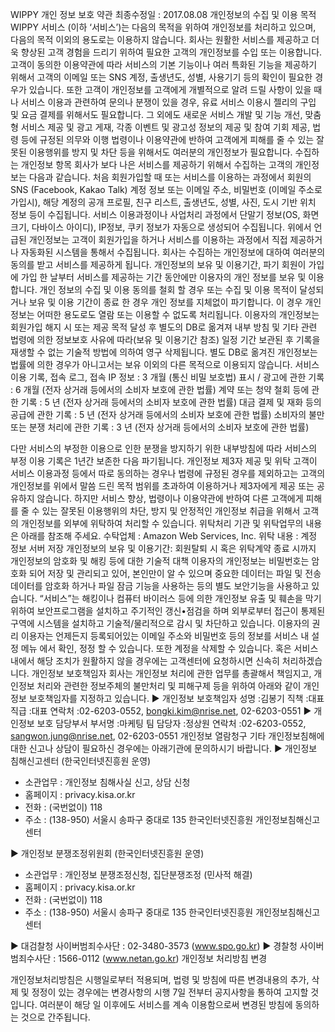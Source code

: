 WIPPY 개인 정보 보호 약관
최종수정일 : 2017.08.08
개인정보의 수집 및 이용 목적
WIPPY 서비스 (이하 ‘서비스’)는 다음의 목적을 위하여 개인정보를 처리하고 있으며, 다음의 목적 이외의 용도로는 이용하지 않습니다.
회사는 원활한 서비스를 제공하고 더욱 향상된 고객 경험을 드리기 위하여 필요한 고객의 개인정보를 수입 또는 이용합니다. 고객이 동의한 이용약관에 따라 서비스의 기본 기능이나 여러 특화된 기능을 제공하기 위해서 고객의 이메일 또는 SNS 계정, 출생년도, 성별, 사용기기 등의 확인이 필요한 경우가 있습니다. 또한 고객이 개인정보를 고객에게 개별적으로 알려 드릴 사항이 있을 때나 서비스 이용과 관련하여 문의나 분쟁이 있을 경우, 유료 서비스 이용시 젤리의 구입 및 요금 결제를 위해서도 필요합니다.
그 외에도 새로운 서비스 개발 및 기능 개선, 맞춤형 서비스 제공 및 광고 게재, 각종 이벤트 및 광고성 정보의 제공 및 참여 기회 제공, 법령 등에 규정된 의무와 이행 법령이나 이용약관에 반하여 고객에게 피해를 줄 수 있는 잘못된 이용행위를 방지 및 차단 등을 위해서도 여러분의 개인정보가 필요합니다.
수집하는 개인정보 항목
회사가 보다 나은 서비스를 제공하기 위해서 수집하는 고객의 개인정보는 다음과 같습니다.
처음 회원가입할 때 또는 서비스를 이용하는 과정에서 회원의 SNS (Facebook, Kakao Talk) 계정 정보 또는 이메일 주소, 비밀번호 (이메일 주소로 가입시), 해당 계정의 공개 프로필, 친구 리스트, 출생년도, 성별, 사진, 도시 기반 위치 정보 등이 수집됩니다. 서비스 이용과정이나 사업처리 과정에서 단말기 정보(OS, 화면 크기, 다바이스 아이디), IP정보, 쿠키 정보가 자동으로 생성되어 수집됩니다.
위에서 언급된 개인정보는 고객이 회원가입을 하거나 서비스를 이용하는 과정에서 직접 제공하거나 자동화된 시스템을 통해서 수집됩니다. 회사는 수집하는 개인정보에 대하여 여러분의 동의를 받고 서비스를 제공하게 됩니다.
개인정보의 보유 및 이용기간, 파기
회원이 가입에 가입 한 날부터 서비스를 제공하는 기간 동안에만 이용자의 개인 정보를 보유 및 이용합니다. 개인 정보의 수집 및 이용 동의를 철회 할 경우 또는 수집 및 이용 목적이 달성되거나 보유 및 이용 기간이 종료 한 경우 개인 정보를 지체없이 파기합니다. 이 경우 개인 정보는 어떠한 용도로도 열람 또는 이용할 수 없도록 처리됩니다.
이용자의 개인정보는 회원가입 해지 시 또는 제공 목적 달성 후 별도의 DB로 옮겨져 내부 방침 및 기타 관련 법령에 의한 정보보호 사유에 따라(보유 및 이용기간 참조) 일정 기간 보관된 후 기록을 재생할 수 없는 기술적 방법에 의하여 영구 삭제됩니다. 별도 DB로 옮겨진 개인정보는 법률에 의한 경우가 아니고서는 보유 이외의 다른 목적으로 이용되지 않습니다.
서비스 이용 기록, 접속 로그, 접속 IP 정보 : 3 개월 (통신 비밀 보호법)
표시 / 광고에 관한 기록 : 6 개월 (전자 상거래 등에서의 소비자 보호에 관한 법률)
계약 또는 청약 철회 등에 관한 기록 : 5 년 (전자 상거래 등에서의 소비자 보호에 관한 법률)
대금 결제 및 재화 등의 공급에 관한 기록 : 5 년 (전자 상거래 등에서의 소비자 보호에 관한 법률)
소비자의 불만 또는 분쟁 처리에 관한 기록 : 3 년 (전자 상거래 등에서의 소비자 보호에 관한 법률)

다만 서비스의 부정한 이용으로 인한 분쟁을 방지하기 위한 내부방침에 따라 서비스의 부정 이용 기록은 1년간 보존한 다음 파기됩니다.
개인정보 제3자 제공 및 위탁
고객이 서비스 이용과정 등에서 따로 동의하는 경우나 법령에 규정된 경우를 제외하고는 고객의 개인정보를 위에서 말씀 드린 목적 범위를 초과하여 이용하거나 제3자에게 제공 또는 공유하지 않습니다. 하지만 서비스 향상, 법령이나 이용약관에 반하여 다른 고객에게 피해를 줄 수 있는 잘못된 이용행위의 차단, 방지 및 안정적인 개인정보 취급을 위해서 고객의 개인정보를 외부에 위탁하여 처리할 수 있습니다. 위탁처리 기관 및 위탁업무의 내용은 아래를 참조해 주세요.
수탁업체 : Amazon Web Services, Inc.
위탁 내용 : 계정 정보 서버 저장
개인정보의 보유 및 이용기간: 회원탈퇴 시 혹은 위탁계약 종료 시까지
개인정보의 암호화 및 해킹 등에 대한 기술적 대책
이용자의 개인정보는 비밀번호는 암호화 되어 저장 및 관리되고 있어, 본인만이 알 수 있으며 중요한 데이터는 파일 및 전송 데이터를 암호화 하거나 파일 잠금 기능을 사용하는 등의 별도 보안기능을 사용하고 있습니다.
“서비스”는 해킹이나 컴퓨터 바이러스 등에 의한 개인정보 유출 및 훼손을 막기 위하여 보안프로그램을 설치하고 주기적인 갱신•점검을 하며 외부로부터 접근이 통제된 구역에 시스템을 설치하고 기술적/물리적으로 감시 및 차단하고 있습니다.
이용자의 권리
이용자는 언제든지 등록되어있는 이메일 주소와 비밀번호 등의 정보를 서비스 내 설정 메뉴 에서 확인, 정정 할 수 있습니다. 또한 계정을 삭제할 수 있습니다. 혹은 서비스 내에서 해당 조치가 원활하지 않을 경우에는 고객센터에 요청하시면 신속히 처리하겠습니다.
개인정보 보호책임자
회사는 개인정보 처리에 관한 업무를 총괄해서 책임지고, 개인정보 처리와 관련한 정보주체의 불만처리 및 피해구제 등을 위하여 아래와 같이 개인정보 보호책임자를 지정하고 있습니다.
▶ 개인정보 보호책임자
성명 :김봉기
직책 :대표
직급 :대표
연락처 :02-6203-0552, bongki.kim@nrise.net, 02-6203-0551
▶ 개인정보 보호 담당부서
부서명 :마케팅 팀
담당자 :정상원
연락처 :02-6203-0552, sangwon.jung@nrise.net, 02-6203-0551
개인정보 열람청구
기타 개인정보침해에 대한 신고나 상담이 필요하신 경우에는 아래기관에 문의하시기 바랍니다.
▶ 개인정보 침해신고센터 (한국인터넷진흥원 운영)
- 소관업무 : 개인정보 침해사실 신고, 상담 신청
- 홈페이지 : privacy.kisa.or.kr
- 전화 : (국번없이) 118
- 주소 : (138-950) 서울시 송파구 중대로 135 한국인터넷진흥원 개인정보침해신고센터

▶ 개인정보 분쟁조정위원회 (한국인터넷진흥원 운영)
- 소관업무 : 개인정보 분쟁조정신청, 집단분쟁조정 (민사적 해결)
- 홈페이지 : privacy.kisa.or.kr
- 전화 : (국번없이) 118
- 주소 : (138-950) 서울시 송파구 중대로 135 한국인터넷진흥원 개인정보침해신고센터

▶ 대검찰청 사이버범죄수사단 : 02-3480-3573 (www.spo.go.kr)
▶ 경찰청 사이버범죄수사단 : 1566-0112 (www.netan.go.kr)
개인정보 처리방침 변경

개인정보처리방침은 시행일로부터 적용되며, 법령 및 방침에 따른 변경내용의 추가, 삭제 및 정정이 있는 경우에는 변경사항의 시행 7일 전부터 공지사항을 통하여 고지할 것입니다. 여러분이 해당 일 이후에도 서비스를 계속 이용함으로써 변경된 방침에 동의하는 것으로 간주됩니다.